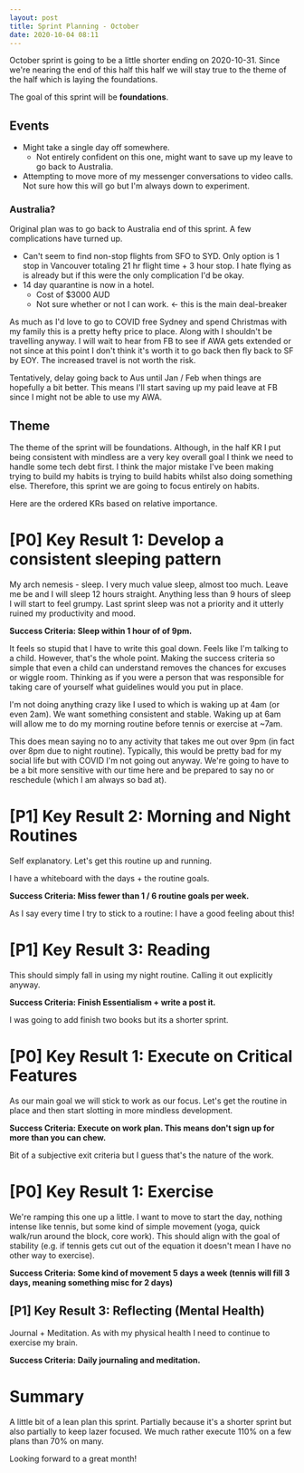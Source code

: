 ```yaml
---
layout: post
title: Sprint Planning - October
date: 2020-10-04 08:11
---
```


October sprint is going to be a little shorter ending on 2020-10-31. Since we're nearing the end of
this half this half we will stay true to the theme of the half which is laying the foundations.

The goal of this sprint will be **foundations**.

## Events
* Might take a single day off somewhere.
  * Not entirely confident on this one, might want to save up my leave to go back to Australia.
* Attempting to move more of my messenger conversations to video calls. Not sure how this will go
  but I'm always down to experiment.

### Australia?
Original plan was to go back to Australia end of this sprint. A few complications have turned up.
* Can't seem to find non-stop flights from SFO to SYD. Only option is 1 stop in Vancouver totaling
  21 hr flight time + 3 hour stop. I hate flying as is already but if this were the only
  complication I'd be okay.
* 14 day quarantine is now in a hotel.
  * Cost of $3000 AUD
  * Not sure whether or not I can work. <- this is the main deal-breaker

As much as I'd love to go to COVID free Sydney and spend Christmas with my family this is a pretty
hefty price to place. Along with I shouldn't be travelling anyway. I will wait to hear from FB to
see if AWA gets extended or not since at this point I don't think it's worth it to go back then fly
back to SF by EOY. The increased travel is not worth the risk.

Tentatively, delay going back to Aus until Jan / Feb when things are hopefully a bit better. This
means I'll start saving up my paid leave at FB since I might not be able to use my AWA.

## Theme

The theme of the sprint will be foundations. Although, in the half KR I put being consistent with
mindless are a very key overall goal I think we need to handle some tech debt first. I think the
major mistake I've been making trying to build my habits is trying to build habits whilst also doing
something else. Therefore, this sprint we are going to focus entirely on habits.

Here are the ordered KRs based on relative importance.

# [P0] Key Result 1: Develop a consistent sleeping pattern
My arch nemesis - sleep. I very much value sleep, almost too much. Leave me be and I will sleep 12
hours straight. Anything less than 9 hours of sleep I will start to feel grumpy. Last sprint sleep
was not a priority and it utterly ruined my productivity and mood.

**Success Criteria: Sleep within 1 hour of of 9pm.**

It feels so stupid that I have to write this goal down. Feels like I'm talking to a child.  However,
that's the whole point. Making the success criteria so simple that even a child can understand
removes the chances for excuses or wiggle room. Thinking as if you were a person that was
responsible for taking care of yourself what guidelines would you put in place.

I'm not doing anything crazy like I used to which is waking up at 4am (or even 2am). We want
something consistent and stable. Waking up at 6am will allow me to do my morning routine before
tennis or exercise at ~7am.

This does mean saying no to any activity that takes me out over 9pm (in fact over 8pm due to night
routine). Typically, this would be pretty bad for my social life but with COVID I'm not going out
anyway. We're going to have to be a bit more sensitive with our time here and be prepared to say no
or reschedule (which I am always so bad at).

# [P1] Key Result 2: Morning and Night Routines
Self explanatory. Let's get this routine up and running.

I have a whiteboard with the days + the routine goals.

**Success Criteria: Miss fewer than 1 / 6 routine goals per week.**

As I say every time I try to stick to a routine:  I have a good feeling about this! 

# [P1] Key Result 3: Reading

This should simply fall in using my night routine. Calling it out explicitly anyway.

**Success Criteria: Finish Essentialism + write a post it.**

I was going to add finish two books but its a shorter sprint.

# [P0] Key Result 1: Execute on Critical Features
As our main goal we will stick to work as our focus. Let's get the routine in place and then start
slotting in more mindless development.

**Success Criteria: Execute on work plan. This means don't sign up for more than you can chew.**

Bit of a subjective exit criteria but I guess that's the nature of the work.

# [P0] Key Result 1: Exercise
We're ramping this one up a little. I want to move to start the day, nothing intense like tennis,
but some kind of simple movement (yoga, quick walk/run around the block, core work). This should
align with the goal of stability (e.g. if tennis gets cut out of the equation it doesn't mean I have
no other way to exercise).

**Success Criteria: Some kind of movement 5 days a week (tennis will fill 3 days, meaning something misc
for 2 days)**

## [P1] Key Result 3: Reflecting (Mental Health)
Journal + Meditation. As with my physical health I need to continue to exercise my brain.

**Success Criteria: Daily journaling and meditation.**

# Summary
A little bit of a lean plan this sprint. Partially because it's a shorter sprint but also partially
to keep lazer focused. We much rather execute 110% on a few plans than 70% on many.

Looking forward to a great month!
